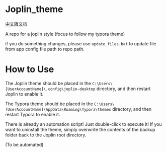 # Joplin_theme

[中文版文档](README_Zh-CN.md)

A repo for a joplin style (focus to follow my typora theme)

if you do something changes, please use `update_files.bat` to update file from app config file path to repo path.



# How to Use

The Joplin theme should be placed in the `C:\Users\[UserAccountName]\.config\joplin-desktop` directory, and then restart Joplin to enable it.

The Typora theme should be placed in the `C:\Users\[UserAccountName]\AppData\Roaming\Typora\themes` directory, and then restart Typora to enable it.

There is already an automation script! Just double-click to execute it! If you want to uninstall the theme, simply overwrite the contents of the backup folder back to the Joplin root directory.

(To be automated)
